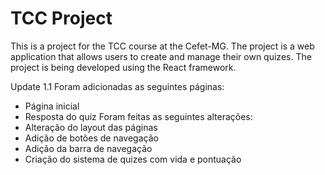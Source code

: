 TCC Project
============
This is a project for the TCC course at the Cefet-MG. The project is a web application that allows users to create and manage their own quizes. The project is being developed using the React framework.

Update 1.1
Foram adicionadas as seguintes páginas:
- Página inicial
- Resposta do quiz
Foram feitas as seguintes alterações:
- Alteração do layout das páginas
- Adição de botões de navegação
- Adição da barra de navegação
- Criação do sistema de quizes com vida e pontuação
